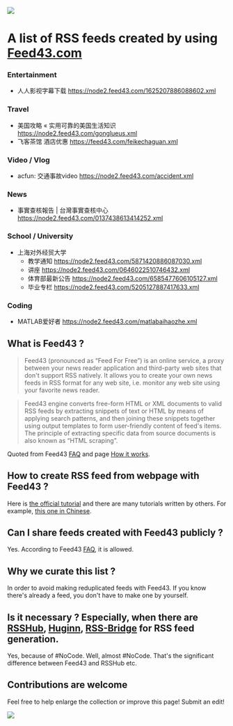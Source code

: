![](https://github.com/AboutRSS/ALL-about-RSS/raw/master/media/oldfeed43logo.png)

# A list of RSS feeds created by using [Feed43.com](https://feed43.com/)

### Entertainment

- 人人影视字幕下载 https://node2.feed43.com/1625207886088602.xml

### Travel

- 美国攻略 « 实用可靠的美国生活知识 https://node2.feed43.com/gonglueus.xml
- 飞客茶馆 酒店优惠 https://feed43.com/feikechaguan.xml

### Video / Vlog

- acfun: 交通事故video https://node2.feed43.com/accident.xml

### News

- 事實查核報告 | 台灣事實查核中心 https://node2.feed43.com/0137438613414252.xml

### School / University

- 上海对外经贸大学
  - 教学通知 https://node2.feed43.com/5871420886087030.xml
  - 讲座 https://node2.feed43.com/0646022510746432.xml
  - 体育部最新公告 https://node2.feed43.com/6585477606105127.xml
  - 毕业专栏 https://node2.feed43.com/5205127887417633.xml

### Coding

- MATLAB爱好者 https://node2.feed43.com/matlabaihaozhe.xml

## What is Feed43 ?

> Feed43 (pronounced as “Feed For Free”) is an online service, a proxy between your news reader application and third-party web sites that don't support RSS natively. It allows you to create your own news feeds in RSS format for any web site, i.e. monitor any web site using your favorite news reader.

> Feed43 engine converts free-form HTML or XML documents to valid RSS feeds by extracting snippets of text or HTML by means of applying search patterns, and then joining these snippets together using output templates to form user-friendly content of feed's items. The principle of extracting specific data from source documents is also known as “HTML scraping”.

Quoted from Feed43 [FAQ](https://feed43.com/faq.html) and page [How it works](https://feed43.com/how-it-works.html).

## How to create RSS feed from webpage with Feed43 ?

Here is [the official tutorial](https://feed43.com/step-by-step.html) and there are many tutorials written by others. For example, [this one in Chinese](https://sspai.com/post/34320).

## Can I share feeds created with Feed43 publicly ?

Yes. According to Feed43 [FAQ](https://feed43.com/faq.html), it is allowed.

## Why we curate this list ?

In order to avoid making reduplicated feeds with Feed43. If you know there's already a feed, you don't have to make one by yourself.

## Is it necessary ? Especially, when there are [RSSHub](https://docs.rsshub.app/), [Huginn](https://github.com/huginn/huginn), [RSS-Bridge](https://github.com/RSS-Bridge/rss-bridge/wiki) for RSS feed generation.

Yes, because of #NoCode. Well, almost #NoCode. That's the significant difference between Feed43 and RSSHub etc.

## Contributions are welcome

Feel free to help enlarge the collection or improve this page! Submit an edit!

![](https://github.com/AboutRSS/ALL-about-RSS/raw/master/media/feed43_background_image.png)

